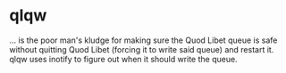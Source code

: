 # qlqw

... is the poor man's kludge for making sure the Quod Libet queue is safe
without quitting Quod Libet (forcing it to write said queue) and restart it.
qlqw uses inotify to figure out when it should write the queue.
